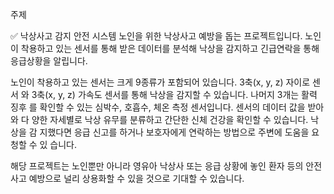 주제

✅ 낙상사고 감지 안전 시스템
노인을 위한 낙상사고 예방을 돕는 프로젝트입니다. 노인이 착용하고 있는 센서를 통해
받은 데이터를 분석해 낙상을 감지하고 긴급연락을 통해 응급상황을 알립니다.

노인이 착용하고 있는 센서는 크게 9종류가 포함되어 있습니다. 3축(x, y, z) 자이로 센서
와 3축(x, y, z) 가속도 센서를 통해 낙상을 감지할 수 있습니다. 나머지 3개는 활력 징후
를 확인할 수 있는 심박수, 호흡수, 체온 측정 센서입니다. 센서의 데이터 값을 받아와 다
양한 자세별로 낙상 유무를 분류하고 간단한 신체 건강을 확인할 수 있습니다. 낙상을 감
지했다면 응급 신고를 하거나 보호자에게 연락하는 방법으로 주변에 도움을 요청할 수 있
습니다.

해당 프로젝트는 노인뿐만 아니라 영유아 낙상사 또는 응급 상황에 놓인 환자 등의 안전
사고 예방으로 널리 상용화할 수 있을 것으로 기대할 수 있습니다.

